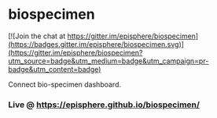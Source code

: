 # biospecimen

[![Join the chat at https://gitter.im/episphere/biospecimen](https://badges.gitter.im/episphere/biospecimen.svg)](https://gitter.im/episphere/biospecimen?utm_source=badge&utm_medium=badge&utm_campaign=pr-badge&utm_content=badge)

Connect bio-specimen dashboard.

### Live @ https://episphere.github.io/biospecimen/
